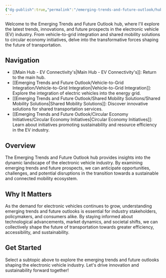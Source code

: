 ```yaml
---
{"dg-publish":true,"permalink":"/emerging-trends-and-future-outlook/hub-emerging-trends-and-future-outlook/"}
---
```


Welcome to the Emerging Trends and Future Outlook hub, where I'll explore the latest trends, innovations, and future prospects in the electronic vehicle (EV) industry. From vehicle-to-grid integration and shared mobility solutions to circular economy initiatives, delve into the transformative forces shaping the future of transportation.

## Navigation

- [[Main Hub - EV Connectivity's\|Main Hub - EV Connectivity's]]: Return to the main hub.
- [[Emerging Trends and Future Outlook/Vehicle-to-Grid Integration/Vehicle-to-Grid Integration\|Vehicle-to-Grid Integration]]: Explore the integration of electric vehicles into the energy grid.
- [[Emerging Trends and Future Outlook/Shared Mobility Solutions/Shared Mobility Solutions\|Shared Mobility Solutions]]: Discover innovative solutions for shared transportation services.
- [[Emerging Trends and Future Outlook/Circular Economy Initiatives/Circular Economy Initiatives\|Circular Economy Initiatives]]: Learn about initiatives promoting sustainability and resource efficiency in the EV industry.

## Overview

The Emerging Trends and Future Outlook hub provides insights into the dynamic landscape of the electronic vehicle industry. By examining emerging trends and future prospects, we can anticipate opportunities, challenges, and potential disruptions in the transition towards a sustainable and connected mobility ecosystem.

## Why It Matters

As the demand for electronic vehicles continues to grow, understanding emerging trends and future outlooks is essential for industry stakeholders, policymakers, and consumers alike. By staying informed about technological advancements, market dynamics, and societal shifts, we can collectively shape the future of transportation towards greater efficiency, accessibility, and sustainability.

## Get Started

Select a subtopic above to explore the emerging trends and future outlooks shaping the electronic vehicle industry. Let's drive innovation and sustainability forward together!


